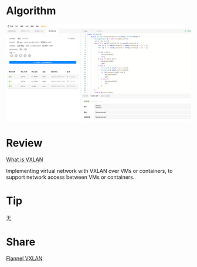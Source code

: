 # Algorithm

![1754. 构造字典序最大的合并字符串](../../images/zhenran-2022-12-24-lc.png)

# Review

[What is VXLAN](https://www.juniper.net/us/en/research-topics/what-is-vxlan.html)

Implementing virtual network with VXLAN over VMs or containers, to support network access between VMs or containers.

# Tip

无

# Share

[Flannel VXLAN](https://zhenran.notion.site/Flannel-VXLAN-a2906e8f0c4049f7bae12ca73eec5552)
